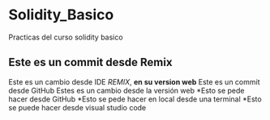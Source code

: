 # Solidity_Basico
Practicas del curso solidity basico

## Este es un commit desde Remix
Este es un cambio desde IDE *REMIX*, **en su version web**
Este es un commit desde GitHub 
Estes es un cambio desde la versión web
*Esto se pede hacer desde GitHub
*Esto se pede hacer en local desde una terminal
*Esto se puede hacer desde visual studio code
 

